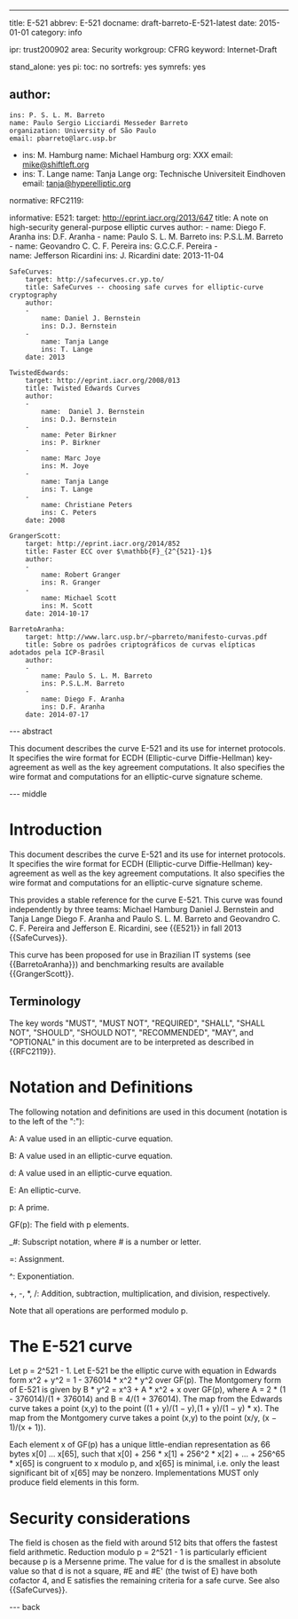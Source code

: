 ---
title: E-521
abbrev: E-521
docname: draft-barreto-E-521-latest
date: 2015-01-01
category: info

ipr: trust200902 
area: Security
workgroup: CFRG
keyword: Internet-Draft

stand_alone: yes
pi:
   toc: no
   sortrefs: yes
   symrefs: yes

author:
-
    ins: P. S. L. M. Barreto  
    name: Paulo Sergio Licciardi Messeder Barreto 
    organization: University of São Paulo 
    email: pbarreto@larc.usp.br
-
    ins: M. Hamburg
    name: Michael Hamburg
    org: XXX
    email: mike@shiftleft.org
-
    ins: T. Lange
    name: Tanja Lange
    org: Technische Universiteit Eindhoven
    email: tanja@hyperelliptic.org 

normative:
    RFC2119:

informative:
    E521: 
        target: http://eprint.iacr.org/2013/647
        title: A note on high-security general-purpose elliptic curves
        author:
        -
            name: Diego F. Aranha
            ins: D.F. Aranha
        -
            name: Paulo S. L. M. Barreto
            ins: P.S.L.M. Barreto  
        - 
            name: Geovandro C. C. F. Pereira
            ins: G.C.C.F. Pereira
        -  
            name: Jefferson Ricardini 
            ins: J. Ricardini
        date: 2013-11-04

    SafeCurves:
        target: http://safecurves.cr.yp.to/
        title: SafeCurves -- choosing safe curves for elliptic-curve cryptography
        author:
        -
            name: Daniel J. Bernstein
            ins: D.J. Bernstein
        -
            name: Tanja Lange
            ins: T. Lange
        date: 2013

    TwistedEdwards:
        target: http://eprint.iacr.org/2008/013
        title: Twisted Edwards Curves
        author:
        -
            name:  Daniel J. Bernstein
            ins: D.J. Bernstein
        -
            name: Peter Birkner
            ins: P. Birkner
        -
            name: Marc Joye
            ins: M. Joye
        -
            name: Tanja Lange
            ins: T. Lange    
        -
            name: Christiane Peters
            ins: C. Peters
        date: 2008

    GrangerScott:
        target: http://eprint.iacr.org/2014/852
        title: Faster ECC over $\mathbb{F}_{2^{521}-1}$
        author:
        -
            name: Robert Granger
            ins: R. Granger
        -
            name: Michael Scott
            ins: M. Scott
        date: 2014-10-17

    BarretoAranha:
        target: http://www.larc.usp.br/~pbarreto/manifesto-curvas.pdf
        title: Sobre os padrões criptográficos de curvas elípticas adotados pela ICP-Brasil
        author: 
        -
            name: Paulo S. L. M. Barreto
            ins: P.S.L.M. Barreto
        -
            name: Diego F. Aranha
            ins: D.F. Aranha
        date: 2014-07-17      

--- abstract

This document describes the curve E-521 and its use for internet protocols.
It specifies the wire format for ECDH (Elliptic-curve Diffie-Hellman) 
key-agreement as well as the key agreement computations. It also specifies
the wire format and computations for an elliptic-curve signature scheme.

--- middle

# Introduction

This document describes the curve E-521 and its use for internet protocols.
It specifies the wire format for ECDH (Elliptic-curve Diffie-Hellman) 
key-agreement as well as the key agreement computations. It also specifies
the wire format and computations for an elliptic-curve signature scheme.

This provides a stable reference for the curve E-521. This curve was 
found independently by three teams:
        Michael Hamburg
        Daniel J. Bernstein and Tanja Lange
        Diego F. Aranha and Paulo S. L. M. Barreto and Geovandro C. C. F. Pereira and Jefferson E. Ricardini, see {{E521}}
in fall 2013 {{SafeCurves}}.

This curve has been proposed for use in Brazilian IT systems (see
{{BarretoAranha}}) and benchmarking results are available {{GrangerScott}}.

## Terminology

The key words "MUST", "MUST NOT", "REQUIRED", "SHALL", "SHALL NOT",
"SHOULD", "SHOULD NOT", "RECOMMENDED", "MAY", and "OPTIONAL" in this
document are to be interpreted as described in {{RFC2119}}.

# Notation and Definitions

The following notation and definitions are used in this document
(notation is to the left of the ":"):

A: A value used in an elliptic-curve equation.

B: A value used in an elliptic-curve equation.

d: A value used in an elliptic-curve equation.

E: An elliptic-curve.

p: A prime.

GF(p): The field with p elements.

_#: Subscript notation, where # is a number or letter.

=: Assignment.

^: Exponentiation.

+, -, *, /: Addition, subtraction, multiplication, and division, respectively.

Note that all operations are performed modulo p.

# The E-521 curve 

Let p = 2^521 - 1. Let E-521 be the elliptic curve with equation
in Edwards form
x^2 + y^2 = 1 - 376014 * x^2 * y^2 over GF(p).
The Montgomery form of E-521 is given by 
B * y^2 = x^3 + A * x^2 + x over GF(p), where
A = 2 * (1 - 376014)/(1 + 376014) and B = 4/(1 + 376014).
The map from the Edwards curve takes a point (x,y) to the point
((1 + y)/(1 − y),(1 + y)/(1 − y) * x).
The map from the Montgomery curve takes a point (x,y) to the point
(x/y, (x − 1)/(x + 1)).

Each element x of GF(p) has a unique little-endian representation
as 66 bytes x\[0\] ... x\[65\], such that 
x\[0\] + 256 * x\[1\] + 256^2 * x\[2\] + ... + 256^65 * x\[65\] 
is congruent to x modulo p, and x\[65\] is minimal, i.e. only
the least significant bit of x\[65\] may be nonzero. 
Implementations MUST only produce field elements in this form.

# Security considerations

The field is chosen as the field with around 512 bits that offers
the fastest field arithmetic. Reduction modulo p = 2^521 - 1 is 
particularly efficient because p is a Mersenne prime.
The value for d is the smallest in absolute value so that d
is not a square, #E and #E' (the twist of E) have both cofactor 4, 
and E satisfies the remaining criteria for a safe curve.
See also {{SafeCurves}}.

--- back


